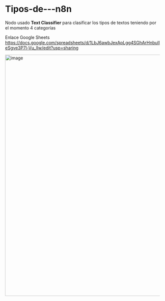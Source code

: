 # Tipos-de---n8n
Nodo usado **Text Classifier** para clasificar los tipos de textos teniendo por el momento 4 categorías

Enlace Google Sheets https://docs.google.com/spreadsheets/d/1LbJ6awbJexApLgg4SGhArHnbulIeSgve3P7l-Vu_lIw/edit?usp=sharing

<img width="969" height="786" alt="image" src="https://github.com/user-attachments/assets/eabe33cb-92cb-42c6-a3cf-3642948da323" />
